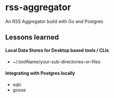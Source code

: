 # rss-aggregator
An RSS Aggregator build with Go and Postgres

## Lessons learned
#### Local Data Stores for Desktop based tools / CLIs
* ~/.toolName/your-sub-directories-or-files

#### Integrating with Postgres locally
* sqlc
* goose


